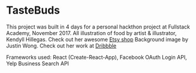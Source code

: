 # TasteBuds

This project was built in 4 days for a personal hackthon project at Fullstack Academy, November 2017.
All illustration of food by artist & illustrator, Kendyll Hillegas. Check out her awesome [Etsy shop](https://www.etsy.com/shop/KendyllHillegas)
Background image by Justin Wong. Check out her work at [Dribbble](https://dribbble.com/patternsandportraits)

Frameworks used: React (Create-React-App), Facebook OAuth Login API, Yelp Business Search API
